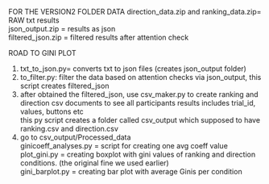 FOR THE VERSION2 FOLDER DATA
direction_data.zip and ranking_data.zip= RAW txt results
<br>json_output.zip = results as json<br>
filtered_json.zip = filtered results after attention check

ROAD TO GINI PLOT
1) txt_to_json.py= converts txt to json files (creates json_output folder)
1) to_filter.py: filter the data based on attention checks via json_output, this script creates filtered_json
2) after obtained the filtered_json, use csv_maker.py to create ranking and direction csv documents to see all participants results includes trial_id, values, buttons etc
     <br>this py script creates a folder called csv_output which supposed to have ranking.csv and direction.csv<br>
3) go to csv_output/Processed_data
     <br>ginicoeff_analyses.py = script for creating one avg coeff value<br>
     plot_gini.py = creating boxplot with gini values of ranking and direction conditions. (the original fine we used earlier)
     <br>gini_barplot.py = creating bar plot with average Ginis per condition<br>
